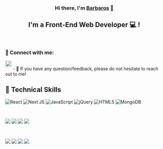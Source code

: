 <h3 align="center">
Hi there, I'm <a href="https://www.linkedin.com/in/barbaros-ihtiyar/" target="_blank" rel="noreferrer">Barbaros</a> 👋
</h3>

<h2 align="center">
I'm a Front-End Web Developer 💻 !
</h2> 
<br/>

### 🤝 Connect with me:

<a href="https://www.linkedin.com/in/barbaros-ihtiyar/"><img align="left" src="https://raw.githubusercontent.com/yushi1007/yushi1007/main/images/linkedin.svg" alt="Barbaros Ihtiyar | LinkedIn" width="21px"/></a>

</br>
- 💬 If you have any question/feedback, please do not hesitate to reach out to me!


## 💼 Technical Skills

![React](https://img.shields.io/badge/react-%2320232a.svg?style=for-the-badge&logo=react&logoColor=%2361DAFB)
![Next JS](https://img.shields.io/badge/Next-black?style=for-the-badge&logo=next.js&logoColor=white)
![JavaScript](https://img.shields.io/badge/javascript-%23323330.svg?style=for-the-badge&logo=javascript&logoColor=%23F7DF1E)
![jQuery](https://img.shields.io/badge/jquery-%230769AD.svg?style=for-the-badge&logo=jquery&logoColor=white)
![HTML5](https://img.shields.io/badge/html5-%23E34F26.svg?style=for-the-badge&logo=html5&logoColor=white)
![MongoDB](https://img.shields.io/badge/MongoDB-%234ea94b.svg?style=for-the-badge&logo=mongodb&logoColor=white)  

</br>

![](https://img.shields.io/badge/Style-Bootstrap-informational?style=flat&logo=Bootstrap&color=7952B3)
![](https://img.shields.io/badge/Style-CSS3-informational?style=flat&logo=CSS3&color=1572B6)
![](https://img.shields.io/badge/SASS-hotpink.svg?style=for-the-badge&logo=SASS&logoColor=white)
![](https://img.shields.io/badge/styled--components-DB7093?style=for-the-badge&logo=styled-components&logoColor=white)

</br>

![](https://img.shields.io/badge/Tools-NPM-informational?style=flat&logo=NPM&color=CB3837)
![](https://img.shields.io/badge/Tools-Netlify-informational?style=flat&logo=netlify&color=00C7B7)
![](https://img.shields.io/badge/Tools-Git-informational?style=flat&logo=Git&color=F05032)
![](https://img.shields.io/badge/Tools-GitHub-informational?style=flat&logo=GitHub&color=181717)


